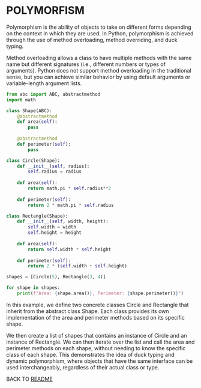 # POLYMORFISM

Polymorphism is the ability of objects to take on different forms depending on the context in which they are used. In Python, polymorphism is achieved through the use of method overloading, method overriding, and duck typing.

Method overloading allows a class to have multiple methods with the same name but different signatures (i.e., different numbers or types of arguments). Python does not support method overloading in the traditional sense, but you can achieve similar behavior by using default arguments or variable-length argument lists.

```python
from abc import ABC, abstractmethod
import math

class Shape(ABC):
    @abstractmethod
    def area(self):
        pass
    
    @abstractmethod
    def perimeter(self):
        pass

class Circle(Shape):
    def __init__(self, radius):
        self.radius = radius
        
    def area(self):
        return math.pi * self.radius**2
    
    def perimeter(self):
        return 2 * math.pi * self.radius

class Rectangle(Shape):
    def __init__(self, width, height):
        self.width = width
        self.height = height
        
    def area(self):
        return self.width * self.height
    
    def perimeter(self):
        return 2 * (self.width + self.height)

shapes = [Circle(5), Rectangle(3, 4)]

for shape in shapes:
    print(f"Area: {shape.area()}, Perimeter: {shape.perimeter()}")
```

In this example, we define two concrete classes Circle and Rectangle that inherit from the abstract class Shape. Each class provides its own implementation of the area and perimeter methods based on its specific shape.

We then create a list of shapes that contains an instance of Circle and an instance of Rectangle. We can then iterate over the list and call the area and perimeter methods on each shape, without needing to know the specific class of each shape. This demonstrates the idea of duck typing and dynamic polymorphism, where objects that have the same interface can be used interchangeably, regardless of their actual class or type.

BACK TO [README](/README.md)